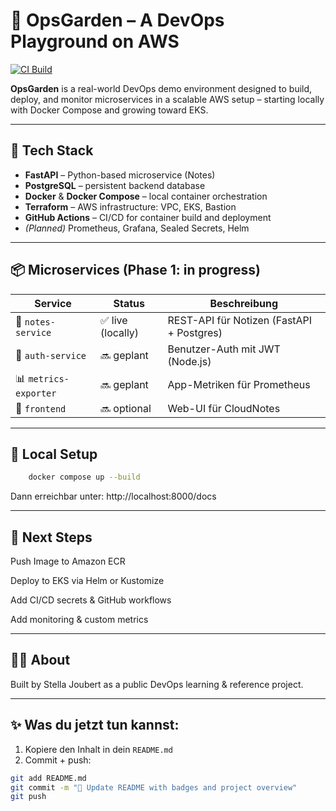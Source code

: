 # 🌿 OpsGarden   – A DevOps Playground on AWS

[![CI Build](https://github.com/GitCubeStella/ops-garden/actions/workflows/docker-build.yml/badge.svg)](https://github.com/GitCubeStella/ops-garden/actions)

**OpsGarden** is a real-world DevOps demo environment designed to build, deploy, and monitor microservices in a scalable AWS setup – starting locally with Docker Compose and growing toward EKS.

---

## 🧰 Tech Stack

- **FastAPI** – Python-based microservice (Notes)
- **PostgreSQL** – persistent backend database
- **Docker** & **Docker Compose** – local container orchestration
- **Terraform** – AWS infrastructure: VPC, EKS, Bastion
- **GitHub Actions** – CI/CD for container build and deployment
- *(Planned)* Prometheus, Grafana, Sealed Secrets, Helm

---

## 📦 Microservices (Phase 1: in progress)

| Service         | Status     | Beschreibung                   |
|-----------------|------------|--------------------------------|
| 📝 `notes-service` | ✅ live (locally) | REST-API für Notizen (FastAPI + Postgres) |
| 🔐 `auth-service`  | 🔜 geplant     | Benutzer-Auth mit JWT (Node.js) |
| 📊 `metrics-exporter` | 🔜 geplant | App-Metriken für Prometheus     |
| 🎨 `frontend`      | 🔜 optional   | Web-UI für CloudNotes           |

---

## 🧪 Local Setup

```bash
    docker compose up --build
```

Dann erreichbar unter: http://localhost:8000/docs

---

## 🧠 Next Steps
 Push Image to Amazon ECR

 Deploy to EKS via Helm or Kustomize

 Add CI/CD secrets & GitHub workflows

 Add monitoring & custom metrics
 
---

## 👩‍💻 About

Built by Stella Joubert as a public DevOps learning & reference project.


---

## ✨ Was du jetzt tun kannst:

1. Kopiere den Inhalt in dein `README.md`
2. Commit + push:

```bash
git add README.md
git commit -m "📝 Update README with badges and project overview"
git push
```
